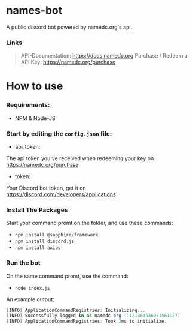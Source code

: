 # names-bot
A public discord bot powered by namedc.org's api.


### Links
> API-Documentation: https://docs.namedc.org
> Purchase / Redeem a API Key: https://namedc.org/purchase


# How to use

### Requirements:
- NPM & Node-JS

### Start by editing the `config.json` file:
- api_token:

The api token you've received when redeeming your key on https://namedc.org/purchase

- token:

Your Discord bot token, get it on https://discord.com/developers/applications


### Install The Packages

Start your command promt on the folder, and use these commands:
- `npm install @sapphire/framework`
- `npm install discord.js`
- `npm install axios`

### Run the bot

On the same command promt, use the command:
- `node index.js`

An example output:
```c#
[INFO] ApplicationCommandRegistries: Initializing...
[INFO] Successfully logged in as namedc.org (1121364536071561327)
[INFO] ApplicationCommandRegistries: Took 2ms to initialize.
```
